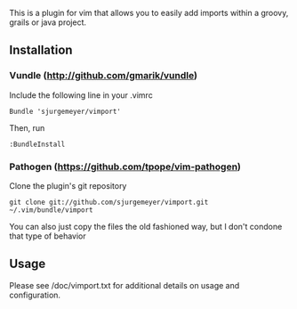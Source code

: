 This is a plugin for vim that allows you to easily add imports within a groovy, grails or java project.

## Installation ##

### Vundle (http://github.com/gmarik/vundle) ###

Include the following line in your .vimrc

    Bundle 'sjurgemeyer/vimport'

Then, run

    :BundleInstall


### Pathogen (https://github.com/tpope/vim-pathogen) ###

Clone the plugin's git repository

    git clone git://github.com/sjurgemeyer/vimport.git ~/.vim/bundle/vimport

You can also just copy the files the old fashioned way, but I don't condone that type of behavior


## Usage ##
Please see /doc/vimport.txt for additional details on usage and configuration.
